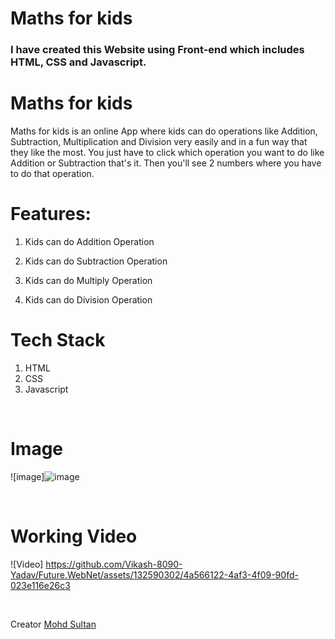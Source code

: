 # Maths for kids

### I have created this Website using Front-end which includes HTML, CSS and Javascript.



# Maths for kids

Maths for kids is an online App where kids can do operations like Addition, Subtraction, Multiplication and Division very easily and in a fun way that they like the most. You just have to click which operation you want to do like Addition or Subtraction that's it. Then you'll see 2 numbers where you have to do that operation. 

# Features:

1. Kids can do Addition Operation

2. Kids can do Subtraction Operation

3. Kids can do Multiply Operation

4. Kids can do Division Operation




# Tech Stack
1. HTML
2. CSS
3. Javascript



<br>

# Image
![image]![image](https://github.com/MohdSultanGit/Future.WebNet/assets/132590302/1362c6e2-0e8f-44e4-8db9-7f67bacf6660)


<br>


# Working Video 
![Video]
https://github.com/Vikash-8090-Yadav/Future.WebNet/assets/132590302/4a566122-4af3-4f09-90fd-023e116e26c3







<br>

Creator
[Mohd Sultan](https://github.com/MohdSultanGit)

